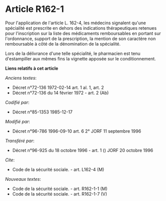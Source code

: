 # Article R162-1

Pour l'application de l'article L. 162-4, les médecins signalent qu'une spécialité est prescrite en dehors des indications
thérapeutiques retenues pour l'inscription sur la liste des médicaments remboursables en portant sur l'ordonnance, support de
la prescription, la mention de son caractère non remboursable à côté de la dénomination de la spécialité.

Lors de la délivrance d'une telle spécialité, le pharmacien est tenu d'estampiller aux mêmes fins la vignette apposée sur le
conditionnement.

**Liens relatifs à cet article**

_Anciens textes_:

  - Décret n°72-136 1972-02-14 art. 1 al. 1, art. 2
  - Décret n°72-136 du 14 février 1972 - art. 2 (Ab)

_Codifié par_:

  - Décret n°85-1353 1985-12-17

_Modifié par_:

  - Décret n°96-786 1996-09-10 art. 6 2° JORF 11 septembre 1996

_Transféré par_:

  - Décret n°96-925 du 18 octobre 1996 - art. 1 () JORF 20 octobre 1996

_Cite_:

  - Code de la sécurité sociale. - art. L162-4 (M)

_Nouveaux textes_:

  - Code de la sécurité sociale. - art. R162-1-1 (M)
  - Code de la sécurité sociale. - art. R162-1-7 (V)
